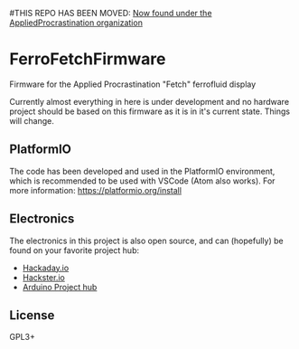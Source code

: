 #THIS REPO HAS BEEN MOVED:
[Now found under the AppliedProcrastination organization](https://github.com/appliedprocrastination/FerroFetchFirmware)

# FerroFetchFirmware
Firmware for the Applied Procrastination "Fetch" ferrofluid display

Currently almost everything in here is under development and no hardware project should be based on this firmware as it is in it's current state. Things will change.


## PlatformIO
The code has been developed and used in the PlatformIO environment, which is recommended to be used with VSCode (Atom also works).
For more information: https://platformio.org/install

## Electronics
The electronics in this project is also open source, and can (hopefully) be found on your favorite project hub:

- [Hackaday.io](https://hackaday.io/project/167056-fetch-a-ferrofluid-display)
- [Hackster.io](https://www.hackster.io/AppliedProc/fetch-a-ferrofluid-display-ca8557)
- [Arduino Project hub](https://create.arduino.cc/projecthub/AppliedProc/fetch-a-ferrofluid-display-ca8557)

## License
GPL3+

